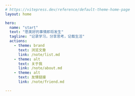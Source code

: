 ```yaml
---
# https://vitepress.dev/reference/default-theme-home-page
layout: home

hero:
  name: "start"
  text: "愿美好的事情即将发生"
  tagline: "记录学习，分享思考，记载生活"
  actions:
    - theme: brand
      text: 浏览文章
      link: /note/list.md
    - theme: alt
      text: 关于我
      link: /note/about.md
    - theme: alt
      text: 友情链接
      link: /note/friend.md

---
```


<script setup>
import RssSubscribe from './components/RssSubscribe.vue'
</script>

<RssSubscribe />
